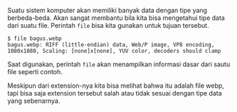 Suatu sistem komputer akan memiliki banyak data dengan tipe yang berbeda-beda. Akan sangat membantu bila kita bisa mengetahui tipe data dari suatu file. Perintah `file` bisa kita gunakan untuk tujuan tersebut. 

```
$ file bagus.webp   
bagus.webp: RIFF (little-endian) data, Web/P image, VP8 encoding, 1080x1080, Scaling: [none]x[none], YUV color, decoders should clamp
```

Saat digunakan, perintah `file` akan menampilkan informasi dasar dari sautu file seperti contoh. 

Meskipun dari extension-nya kita bisa melihat bahwa itu adalah file webp, tapi bisa saja extension tersebut salah atau tidak sesuai dengan tipe data yang sebenarnya. 
